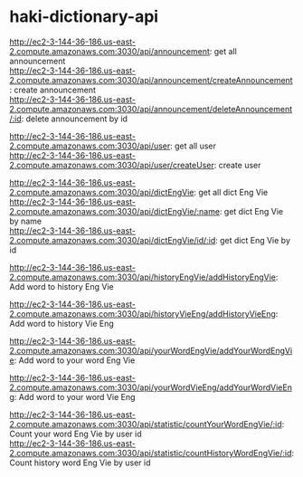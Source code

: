 # haki-dictionary-api

http://ec2-3-144-36-186.us-east-2.compute.amazonaws.com:3030/api/announcement: get all announcement  
http://ec2-3-144-36-186.us-east-2.compute.amazonaws.com:3030/api/announcement/createAnnouncement: create announcement  
http://ec2-3-144-36-186.us-east-2.compute.amazonaws.com:3030/api/announcement/deleteAnnouncement/:id: delete announcement by id  

http://ec2-3-144-36-186.us-east-2.compute.amazonaws.com:3030/api/user: get all user  
http://ec2-3-144-36-186.us-east-2.compute.amazonaws.com:3030/api/user/createUser: create user  

  
http://ec2-3-144-36-186.us-east-2.compute.amazonaws.com:3030/api/dictEngVie: get all dict Eng Vie  
http://ec2-3-144-36-186.us-east-2.compute.amazonaws.com:3030/api/dictEngVie/:name: get dict Eng Vie by name  
http://ec2-3-144-36-186.us-east-2.compute.amazonaws.com:3030/api/dictEngVie/id/:id: get dict Eng Vie by id  

http://ec2-3-144-36-186.us-east-2.compute.amazonaws.com:3030/api/historyEngVie/addHistoryEngVie: Add word to history Eng Vie  

http://ec2-3-144-36-186.us-east-2.compute.amazonaws.com:3030/api/historyVieEng/addHistoryVieEng: Add word to history Vie Eng  

http://ec2-3-144-36-186.us-east-2.compute.amazonaws.com:3030/api/yourWordEngVie/addYourWordEngVie: Add word to your word Eng Vie  

http://ec2-3-144-36-186.us-east-2.compute.amazonaws.com:3030/api/yourWordVieEng/addYourWordVieEng: Add word to your word Vie Eng  

http://ec2-3-144-36-186.us-east-2.compute.amazonaws.com:3030/api/statistic/countYourWordEngVie/:id: Count your word Eng Vie by user id  
http://ec2-3-144-36-186.us-east-2.compute.amazonaws.com:3030/api/statistic/countHistoryWordEngVie/:id: Count history word Eng Vie by user id  
